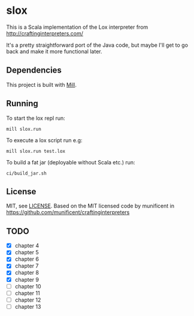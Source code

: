 # slox

This is a Scala implementation of the Lox interpreter from
http://craftinginterpreters.com/

It's a pretty straightforward port of the Java code, but maybe I'll get to go
back and make it more functional later.

## Dependencies

This project is built with [Mill].

[Mill]: https://com-lihaoyi.github.io/mill/mill/Intro_to_Mill.html#_installation

## Running

To start the lox repl run:

```shell
mill slox.run
```

To execute a lox script run e.g:

```shell
mill slox.run test.lox
```

To build a fat jar (deployable without Scala etc.) run:

```shell
ci/build_jar.sh
```

## License

MIT, see [LICENSE](./LICENSE). Based on the MIT licensed code by munificent in
https://github.com/munificent/craftinginterpreters

## TODO

- [x] chapter 4
- [x] chapter 5
- [x] chapter 6
- [x] chapter 7
- [x] chapter 8
- [x] chapter 9
- [ ] chapter 10
- [ ] chapter 11
- [ ] chapter 12
- [ ] chapter 13
